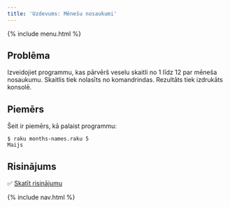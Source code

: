 ```yaml
---
title: 'Uzdevums: Mēnešu nosaukumi'
---
```


{% include menu.html %}

## Problēma

Izveidojiet programmu, kas pārvērš veselu skaitli no 1 līdz 12 par mēneša nosaukumu. Skaitlis tiek nolasīts no komandrindas. Rezultāts tiek izdrukāts konsolē.

## Piemērs

Šeit ir piemērs, kā palaist programmu:

```console
$ raku months-names.raku 5
Maijs
```

## Risinājums

✅ [Skatīt risinājumu](solution)

{% include nav.html %}